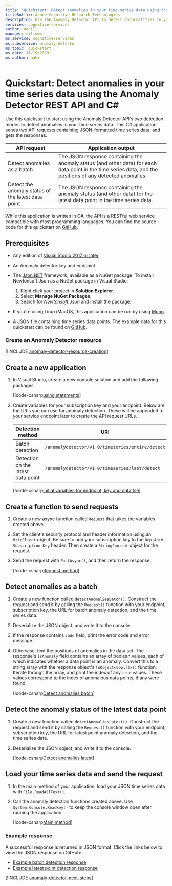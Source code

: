 ```yaml
---
title: "Quickstart: Detect anomalies in your time series data using the Anomaly Detector REST API and C#"
titleSuffix: Azure Cognitive Research Technologies
description: Use the Anomaly Detector API to detect abnormalities in your data series either as a batch or on streaming data.
services: cognitive-services
author: aahill
manager: nitinme
ms.service: cognitive-services
ms.subservice: anomaly-detector
ms.topic: quickstart
ms.date: 11/19/2019
ms.author: aahi
---
```


# Quickstart: Detect anomalies in your time series data using the Anomaly Detector REST API and C# 

Use this quickstart to start using the Anomaly Detector API's two detection modes to detect anomalies in your time series data. This C# application sends two API requests containing JSON-formatted time series data, and gets the responses.

| API request                                        | Application output                                                                                                                                         |
|----------------------------------------------------|------------------------------------------------------------------------------------------------------------------------------------------------------------|
| Detect anomalies as a batch                        | The JSON response containing the anomaly status (and other data) for each data point in the time series data, and the positions of any detected anomalies. |
| Detect the anomaly status of the latest data point | The JSON response containing the anomaly status (and other data) for the latest data point in the time series data.                                        |

 While this application is written in C#, the API is a RESTful web service compatible with most programming languages. You can find the source code for this quickstart on [GitHub](https://github.com/Azure-Samples/AnomalyDetector/blob/master/quickstarts/csharp-detect-anomalies.cs).

## Prerequisites

- Any edition of [Visual Studio 2017 or later](https://visualstudio.microsoft.com/downloads/),
- An Anomaly detector key and endpoint
- The [Json.NET](https://www.newtonsoft.com/json) framework, available as a NuGet package. To install Newtonsoft.Json as a NuGet package in Visual Studio:
    
    1. Right click your project in **Solution Explorer**.
    2. Select **Manage NuGet Packages**.
    3. Search for *Newtonsoft.Json* and install the package.

- If you're using Linux/MacOS, this application can be run by using [Mono](https://www.mono-project.com/).

- A JSON file containing time series data points. The example data for this quickstart can be found on [GitHub](https://github.com/Azure-Samples/anomalydetector/blob/master/example-data/request-data.json).

### Create an Anomaly Detector resource

[!INCLUDE [anomaly-detector-resource-creation](../../../../includes/cognitive-services-anomaly-detector-resource-cli.md)]

## Create a new application

1. In Visual Studio, create a new console solution and add the following packages. 

    [!code-csharp[using statements](~/samples-anomaly-detector/quickstarts/csharp-detect-anomalies.cs?name=usingStatements)]


2. Create variables for your subscription key and your endpoint. Below are the URIs you can use for anomaly detection. These will be appended to your service endpoint later to create the API request URLs.

    | Detection method                   | URI                                              |
    |------------------------------------|--------------------------------------------------|
    | Batch detection                    | `/anomalydetector/v1.0/timeseries/entire/detect` |
    | Detection on the latest data point | `/anomalydetector/v1.0/timeseries/last/detect`   |
        
    [!code-csharp[initial variables for endpoint, key and data file](~/samples-anomaly-detector/quickstarts/csharp-detect-anomalies.cs?name=vars)]

## Create a function to send requests

1. Create a new async function called `Request` that takes the variables created above.

2. Set the client's security protocol and header information using an `HttpClient` object. Be sure to add your subscription key to the `Ocp-Apim-Subscription-Key` header. Then create a `StringContent` object for the request.

3. Send the request with `PostAsync()`, and then return the response.

    [!code-csharp[Request method](~/samples-anomaly-detector/quickstarts/csharp-detect-anomalies.cs?name=requestMethod)]

## Detect anomalies as a batch

1. Create a new function called `detectAnomaliesBatch()`. Construct the request and send it by calling the `Request()` function with your endpoint, subscription key, the URL for batch anomaly detection, and the time series data.

2. Deserialize the JSON object, and write it to the console.

3. If the response contains `code` field, print the error code and error message. 

4. Otherwise, find the positions of anomalies in the data set. The response's `isAnomaly` field contains an array of boolean values, each of which indicates whether a data point is an anomaly. Convert this to a string array with the response object's `ToObject<bool[]>()` function. Iterate through the array, and print the index of any `true` values. These values correspond to the index of anomalous data points, if any were found.

    [!code-csharp[Detect anomalies batch](~/samples-anomaly-detector/quickstarts/csharp-detect-anomalies.cs?name=detectAnomaliesBatch)]


## Detect the anomaly status of the latest data point

1. Create a new function called `detectAnomaliesLatest()`. Construct the request and send it by calling the `Request()` function with your endpoint, subscription key, the URL for latest point anomaly detection, and the time series data.

2. Deserialize the JSON object, and write it to the console.

    [!code-csharp[Detect anomalies latest](~/samples-anomaly-detector/quickstarts/csharp-detect-anomalies.cs?name=detectAnomaliesLatest)]
 
## Load your time series data and send the request

1. In the main method of your application, load your JSON time series data with `File.ReadAllText()`. 

2. Call the anomaly detection functions created above. Use `System.Console.ReadKey()` to keep the console window open after running the application.

    [!code-csharp[Main method](~/samples-anomaly-detector/quickstarts/csharp-detect-anomalies.cs?name=main)]

### Example response

A successful response is returned in JSON format. Click the links below to view the JSON response on GitHub:
* [Example batch detection response](https://github.com/Azure-Samples/anomalydetector/blob/master/example-data/batch-response.json)
* [Example latest point detection response](https://github.com/Azure-Samples/anomalydetector/blob/master/example-data/latest-point-response.json)

[!INCLUDE [anomaly-detector-next-steps](../includes/quickstart-cleanup-next-steps.md)]
